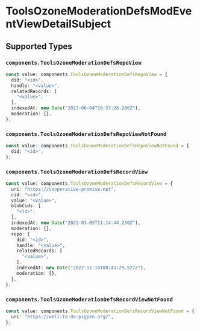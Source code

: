 # ToolsOzoneModerationDefsModEventViewDetailSubject


## Supported Types

### `components.ToolsOzoneModerationDefsRepoView`

```typescript
const value: components.ToolsOzoneModerationDefsRepoView = {
  did: "<id>",
  handle: "<value>",
  relatedRecords: [
    "<value>",
  ],
  indexedAt: new Date("2023-06-04T16:57:26.286Z"),
  moderation: {},
};
```

### `components.ToolsOzoneModerationDefsRepoViewNotFound`

```typescript
const value: components.ToolsOzoneModerationDefsRepoViewNotFound = {
  did: "<id>",
};
```

### `components.ToolsOzoneModerationDefsRecordView`

```typescript
const value: components.ToolsOzoneModerationDefsRecordView = {
  uri: "https://cooperative-promise.net",
  cid: "<id>",
  value: "<value>",
  blobCids: [
    "<id>",
  ],
  indexedAt: new Date("2022-03-05T11:14:44.230Z"),
  moderation: {},
  repo: {
    did: "<id>",
    handle: "<value>",
    relatedRecords: [
      "<value>",
    ],
    indexedAt: new Date("2022-11-16T08:41:29.527Z"),
    moderation: {},
  },
};
```

### `components.ToolsOzoneModerationDefsRecordViewNotFound`

```typescript
const value: components.ToolsOzoneModerationDefsRecordViewNotFound = {
  uri: "https://well-to-do-pigpen.org/",
};
```

